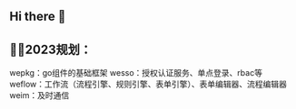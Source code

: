 ## Hi there 👋

## 👩‍💻2023规划：
wepkg：go组件的基础框架
wesso：授权认证服务、单点登录、rbac等
weflow：工作流（流程引擎、规则引擎、表单引擎）、表单编辑器、流程编辑器
weim：及时通信

<!--

**Here are some ideas to get you started:**

🙋‍♀️ A short introduction - what is your organization all about?
🌈 Contribution guidelines - how can the community get involved?
👩‍💻 Useful resources - where can the community find your docs? Is there anything else the community should know?
🍿 Fun facts - what does your team eat for breakfast?
🧙 Remember, you can do mighty things with the power of [Markdown](https://docs.github.com/github/writing-on-github/getting-started-with-writing-and-formatting-on-github/basic-writing-and-formatting-syntax)
-->
